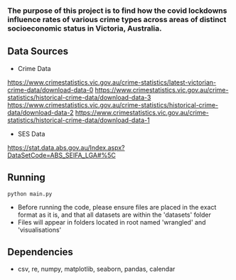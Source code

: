### The purpose of this project is to find how the covid lockdowns influence rates of various crime types across areas of distinct socioeconomic status in Victoria, Australia.

## Data Sources

- Crime Data

https://www.crimestatistics.vic.gov.au/crime-statistics/latest-victorian-crime-data/download-data-0
https://www.crimestatistics.vic.gov.au/crime-statistics/historical-crime-data/download-data-3
https://www.crimestatistics.vic.gov.au/crime-statistics/historical-crime-data/download-data-2
https://www.crimestatistics.vic.gov.au/crime-statistics/historical-crime-data/download-data-1

- SES Data

https://stat.data.abs.gov.au/Index.aspx?DataSetCode=ABS_SEIFA_LGA#%5C

## Running
`python main.py`
- Before running the code, please ensure files are placed in the exact format as it is, and that all datasets are within the 'datasets' folder
- Files will appear in folders located in root named 'wrangled' and 'visualisations' 

## Dependencies
- csv, re, numpy, matplotlib, seaborn, pandas, calendar
